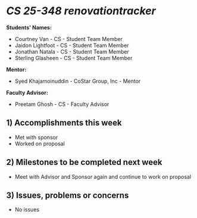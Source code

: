 # *CS 25-348 renovationtracker*

**Students' Names:**
- Courtney Van - CS - Student Team Member
- Jaidon Lightfoot - CS - Student Team Member
- Jonathan Natala - CS - Student Team Member
- Sterling Glasheen - CS - Student Team Member

**Mentor:**

- Syed Khajamoinuddin - CoStar Group, Inc - Mentor

**Faculty Advisor:**

- Preetam Ghosh - CS - Faculty Advisor

## 1) Accomplishments this week ##
   - Met with sponsor
   - Worked on proposal

## 2) Milestones to be completed next week ##
   - Meet with Advisor and Sponsor again and continue to work on proposal

## 3) Issues, problems or concerns ##
   - No issues
